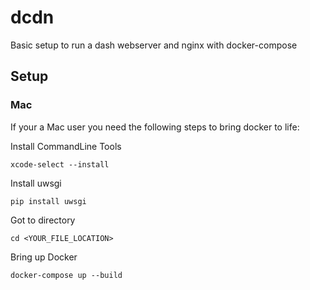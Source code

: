 # dcdn
Basic setup to run a dash webserver and nginx with docker-compose

## Setup

### Mac

If your a Mac user you need the following steps to bring docker to life:

Install CommandLine Tools

    xcode-select --install

Install uwsgi

    pip install uwsgi

Got to directory

    cd <YOUR_FILE_LOCATION>

Bring up Docker

    docker-compose up --build